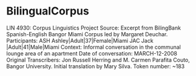 # BilingualCorpus
LIN 4930: Corpus Linguistics Project
Source: Excerpt from BilingBank Spanish-English Bangor Miami Corpus led by Margaret Deuchar. 
Participants: 
ASH Ashley|Adult|37|Female|Miami 
JAC Jack |Adult|41|Male|Miami
Context: Informal conversation in the communal lounge area of an apartment
Date of conversation: MARCH-12-2008
Original Transcribers: Jon Russell Herring and M. Carmen Parafita Couto, Bangor University. Initial translation by Mary Silva.
Token number: ~183